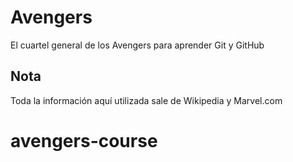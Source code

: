 # Avengers

El cuartel general de los Avengers para aprender Git y GitHub

## Nota
Toda la información aquí utilizada sale de Wikipedia y Marvel.com
# avengers-course
